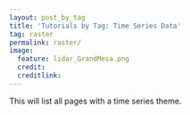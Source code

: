 ```yaml
---
layout: post_by_tag
title: 'Tutorials by Tag: Time Series Data'
tag: raster
permalink: raster/
image:
  feature: lidar_GrandMesa.png
  credit: 
  creditlink: 
---
```


This will list all pages with a time series theme.

